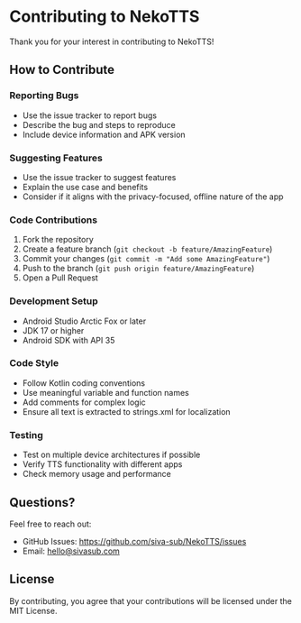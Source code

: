 # Contributing to NekoTTS

Thank you for your interest in contributing to NekoTTS\! 

## How to Contribute

### Reporting Bugs
- Use the issue tracker to report bugs
- Describe the bug and steps to reproduce
- Include device information and APK version

### Suggesting Features
- Use the issue tracker to suggest features
- Explain the use case and benefits
- Consider if it aligns with the privacy-focused, offline nature of the app

### Code Contributions
1. Fork the repository
2. Create a feature branch (`git checkout -b feature/AmazingFeature`)
3. Commit your changes (`git commit -m "Add some AmazingFeature"`)
4. Push to the branch (`git push origin feature/AmazingFeature`)
5. Open a Pull Request

### Development Setup
- Android Studio Arctic Fox or later
- JDK 17 or higher
- Android SDK with API 35

### Code Style
- Follow Kotlin coding conventions
- Use meaningful variable and function names
- Add comments for complex logic
- Ensure all text is extracted to strings.xml for localization

### Testing
- Test on multiple device architectures if possible
- Verify TTS functionality with different apps
- Check memory usage and performance

## Questions?

Feel free to reach out:
- GitHub Issues: https://github.com/siva-sub/NekoTTS/issues
- Email: hello@sivasub.com

## License

By contributing, you agree that your contributions will be licensed under the MIT License.
